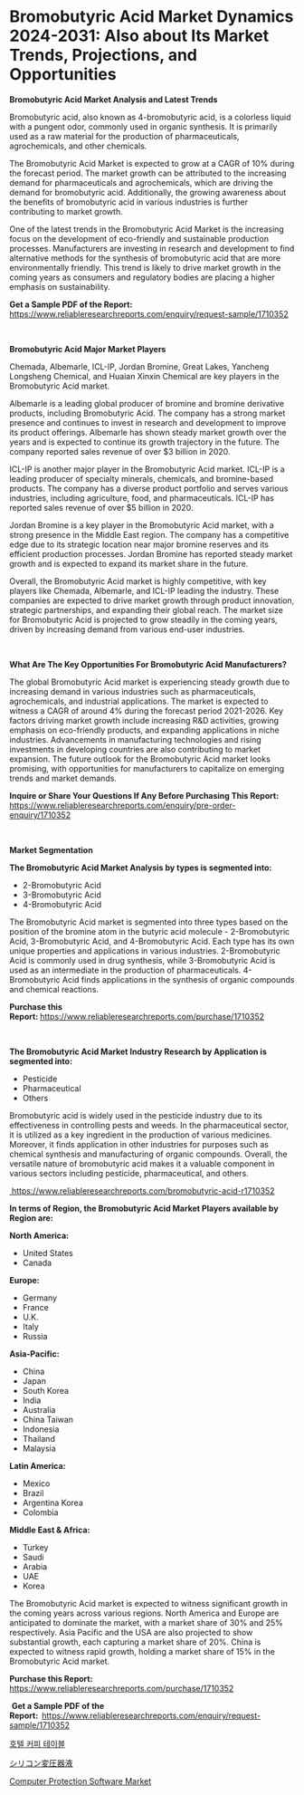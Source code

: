 <p><h1>Bromobutyric Acid Market Dynamics 2024-2031: Also about Its Market Trends, Projections, and Opportunities</h1></p><p><strong>Bromobutyric Acid Market Analysis and Latest Trends</strong></p>
<p><p>Bromobutyric acid, also known as 4-bromobutyric acid, is a colorless liquid with a pungent odor, commonly used in organic synthesis. It is primarily used as a raw material for the production of pharmaceuticals, agrochemicals, and other chemicals.</p><p>The Bromobutyric Acid Market is expected to grow at a CAGR of 10% during the forecast period. The market growth can be attributed to the increasing demand for pharmaceuticals and agrochemicals, which are driving the demand for bromobutyric acid. Additionally, the growing awareness about the benefits of bromobutyric acid in various industries is further contributing to market growth.</p><p>One of the latest trends in the Bromobutyric Acid Market is the increasing focus on the development of eco-friendly and sustainable production processes. Manufacturers are investing in research and development to find alternative methods for the synthesis of bromobutyric acid that are more environmentally friendly. This trend is likely to drive market growth in the coming years as consumers and regulatory bodies are placing a higher emphasis on sustainability.</p></p>
<p><strong>Get a Sample PDF of the Report:&nbsp;</strong> <a href="https://www.reliableresearchreports.com/enquiry/request-sample/1710352">https://www.reliableresearchreports.com/enquiry/request-sample/1710352</a></p>
<p>&nbsp;</p>
<p><strong>Bromobutyric Acid Major Market Players</strong></p>
<p><p>Chemada, Albemarle, ICL-IP, Jordan Bromine, Great Lakes, Yancheng Longsheng Chemical, and Huaian Xinxin Chemical are key players in the Bromobutyric Acid market. </p><p>Albemarle is a leading global producer of bromine and bromine derivative products, including Bromobutyric Acid. The company has a strong market presence and continues to invest in research and development to improve its product offerings. Albemarle has shown steady market growth over the years and is expected to continue its growth trajectory in the future. The company reported sales revenue of over $3 billion in 2020.</p><p>ICL-IP is another major player in the Bromobutyric Acid market. ICL-IP is a leading producer of specialty minerals, chemicals, and bromine-based products. The company has a diverse product portfolio and serves various industries, including agriculture, food, and pharmaceuticals. ICL-IP has reported sales revenue of over $5 billion in 2020.</p><p>Jordan Bromine is a key player in the Bromobutyric Acid market, with a strong presence in the Middle East region. The company has a competitive edge due to its strategic location near major bromine reserves and its efficient production processes. Jordan Bromine has reported steady market growth and is expected to expand its market share in the future.</p><p>Overall, the Bromobutyric Acid market is highly competitive, with key players like Chemada, Albemarle, and ICL-IP leading the industry. These companies are expected to drive market growth through product innovation, strategic partnerships, and expanding their global reach. The market size for Bromobutyric Acid is projected to grow steadily in the coming years, driven by increasing demand from various end-user industries.</p></p>
<p>&nbsp;</p>
<p><strong>What Are The Key Opportunities For Bromobutyric Acid Manufacturers?</strong></p>
<p><p>The global Bromobutyric Acid market is experiencing steady growth due to increasing demand in various industries such as pharmaceuticals, agrochemicals, and industrial applications. The market is expected to witness a CAGR of around 4% during the forecast period 2021-2026. Key factors driving market growth include increasing R&D activities, growing emphasis on eco-friendly products, and expanding applications in niche industries. Advancements in manufacturing technologies and rising investments in developing countries are also contributing to market expansion. The future outlook for the Bromobutyric Acid market looks promising, with opportunities for manufacturers to capitalize on emerging trends and market demands.</p></p>
<p><strong>Inquire or Share Your Questions If Any Before Purchasing This Report:</strong> <a href="https://www.reliableresearchreports.com/enquiry/pre-order-enquiry/1710352">https://www.reliableresearchreports.com/enquiry/pre-order-enquiry/1710352</a></p>
<p>&nbsp;</p>
<p><strong>Market Segmentation</strong></p>
<p><strong>The Bromobutyric Acid Market Analysis by types is segmented into:</strong></p>
<p><ul><li>2-Bromobutyric Acid</li><li>3-Bromobutyric Acid</li><li>4-Bromobutyric Acid</li></ul></p>
<p><p>The Bromobutyric Acid market is segmented into three types based on the position of the bromine atom in the butyric acid molecule - 2-Bromobutyric Acid, 3-Bromobutyric Acid, and 4-Bromobutyric Acid. Each type has its own unique properties and applications in various industries. 2-Bromobutyric Acid is commonly used in drug synthesis, while 3-Bromobutyric Acid is used as an intermediate in the production of pharmaceuticals. 4-Bromobutyric Acid finds applications in the synthesis of organic compounds and chemical reactions.</p></p>
<p><strong>Purchase this Report:&nbsp;</strong><a href="https://www.reliableresearchreports.com/purchase/1710352">https://www.reliableresearchreports.com/purchase/1710352</a></p>
<p>&nbsp;</p>
<p><strong>The Bromobutyric Acid Market Industry Research by Application is segmented into:</strong></p>
<p><ul><li>Pesticide</li><li>Pharmaceutical</li><li>Others</li></ul></p>
<p><p>Bromobutyric acid is widely used in the pesticide industry due to its effectiveness in controlling pests and weeds. In the pharmaceutical sector, it is utilized as a key ingredient in the production of various medicines. Moreover, it finds application in other industries for purposes such as chemical synthesis and manufacturing of organic compounds. Overall, the versatile nature of bromobutyric acid makes it a valuable component in various sectors including pesticide, pharmaceutical, and others.</p></p>
<p><a href="https://www.reliableresearchreports.com/bromobutyric-acid-r1710352">&nbsp;https://www.reliableresearchreports.com/bromobutyric-acid-r1710352</a></p>
<p><strong>In terms of Region, the Bromobutyric Acid Market Players available by Region are:</strong></p>
<p>
    <p> <strong> North America: </strong>
        <ul>
            <li>United States</li>
            <li>Canada</li>
        </ul>
        </p> 
    <p> <strong> Europe: </strong>
        <ul>
            <li>Germany</li>
            <li>France</li>
            <li>U.K.</li>
            <li>Italy</li>
            <li>Russia</li>
        </ul>
        </p> 
    <p> <strong> Asia-Pacific: </strong>
        <ul>
            <li>China</li>
            <li>Japan</li>
            <li>South Korea</li>
            <li>India</li>
            <li>Australia</li>
            <li>China Taiwan</li>
            <li>Indonesia</li>
            <li>Thailand</li>
            <li>Malaysia</li>
        </ul>
        </p> 
    <p> <strong> Latin America: </strong>
        <ul>
            <li>Mexico</li>
            <li>Brazil</li>
            <li>Argentina Korea</li>
            <li>Colombia</li>
        </ul>
        </p> 
    <p> <strong> Middle East & Africa: </strong>
        <ul>
            <li>Turkey</li>
            <li>Saudi</li>
            <li>Arabia</li>
            <li>UAE</li>
            <li>Korea</li>
        </ul>
    </p>
    </p>
<p><p>The Bromobutyric Acid market is expected to witness significant growth in the coming years across various regions. North America and Europe are anticipated to dominate the market, with a market share of 30% and 25% respectively. Asia Pacific and the USA are also projected to show substantial growth, each capturing a market share of 20%. China is expected to witness rapid growth, holding a market share of 15% in the Bromobutyric Acid market.</p></p>
<p><strong>Purchase this Report: </strong><a href="https://www.reliableresearchreports.com/purchase/1710352">https://www.reliableresearchreports.com/purchase/1710352</a></p>
<p>&nbsp;<strong>Get a Sample PDF of the Report:&nbsp;&nbsp;</strong><a href="https://www.reliableresearchreports.com/enquiry/request-sample/1710352">https://www.reliableresearchreports.com/enquiry/request-sample/1710352</a></p>
<p><strong></strong></p>
<p><p><a href="https://github.com/kimvicki3212024/Market-Research-Report-List-1/blob/main/9590898129218.md">호텔 커피 테이블</a></p><p><a href="https://github.com/KaydenJohns1964/Market-Research-Report-List-2/blob/main/868465290410.md">シリコン変圧器液</a></p><p><a href="https://github.com/ctanaka235/Market-Research-Report-List-1/blob/main/computer-protection-software-market.md">Computer Protection Software Market</a></p></p>
